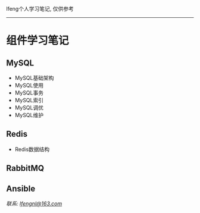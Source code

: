 lfeng个人学习笔记, 仅供参考

---

# 组件学习笔记

## MySQL

- MySQL基础架构
- MySQL使用
- MySQL事务
- MySQL索引
- MySQL调优
- MySQL维护

## Redis

- Redis数据结构

## RabbitMQ

## Ansible

*联系: lfengnl@163.com*


